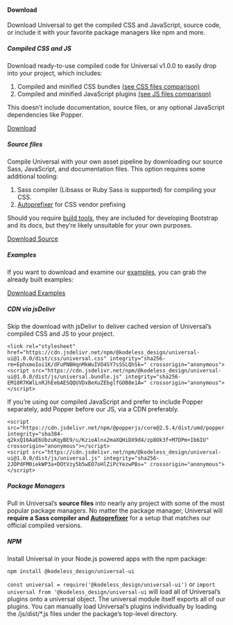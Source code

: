 #### Download

Download Universal to get the compiled CSS and JavaScript, source code, or include it with your favorite package managers like npm and more.

##### Compiled CSS and JS

Download ready-to-use compiled code for Universal v1.0.0 to easily drop into your project, which includes:

1. Compiled and minified CSS bundles [(see CSS files comparison)]()
2. Compiled and minified JavaScript plugins [(see JS files comparison)]()

This doesn’t include documentation, source files, or any optional JavaScript dependencies like Popper.

<a href="#" class="btn btn-primary">Download</a>

##### Source files

Compile Universal with your own asset pipeline by downloading our source Sass, JavaScript, and documentation files. This option requires some additional tooling:

1. Sass compiler (Libsass or Ruby Sass is supported) for compiling your CSS.
2. [Autoprefixer]() for CSS vendor prefixing

Should you require [build tools](), they are included for developing Bootstrap and its docs, but they’re likely unsuitable for your own purposes.

<a href="#" class="btn btn-primary">Download Source</a>

##### Examples

If you want to download and examine our [examples](), you can grab the already built examples:

<a href="#" class="btn btn-primary">Download Examples</a>

##### CDN via jsDelivr

Skip the download with jsDelivr to deliver cached version of Universal’s compiled CSS and JS to your project.
```
<link rel="stylesheet" href="https://cdn.jsdelivr.net/npm/@kodeless_design/universal-ui@1.0.0/dist/css/universal.css" integrity="sha256-rm+EphxmoIoi1K/dFuPNBHqnMkWuIVO4SY7sSSLQhSk=" crossorigin="anonymous">
<script src="https://cdn.jsdelivr.net/npm/@kodeless_design/universal-ui@1.0.0/dist/js/universal.bundle.js" integrity="sha256-EM18R7KWlLnRJhEebAESQQUVDxBeXuZEbglfGOB8e1A=" crossorigin="anonymous"></script>
```

If you’re using our compiled JavaScript and prefer to include Popper separately, add Popper before our JS, via a CDN preferably.
```
<script src="https://cdn.jsdelivr.net/npm/@popperjs/core@2.5.4/dist/umd/popper.min.js" integrity="sha384-q2kxQ16AaE6UbzuKqyBE9/u/KzioAlnx2maXQHiDX9d4/zp8Ok3f+M7DPm+Ib6IU" crossorigin="anonymous"></script>
<script src="https://cdn.jsdelivr.net/npm/@kodeless_design/universal-ui@1.0.0/dist/js/universal.js" integrity="sha256-2JOPdFM0iekWP3a+DOtVzy5b5wEO7oHlZiPcYezwPBs=" crossorigin="anonymous"></script>
```

##### Package Managers

Pull in Universal’s **source files** into nearly any project with some of the most popular package managers. No matter the package manager, Universal will **require a Sass compiler and [Autoprefixer]()** for a setup that matches our official compiled versions.

##### NPM

Install Universal in your Node.js powered apps with the npm package:
```
npm install @kodeless_design/universal-ui
```

`const universal = require('@kodeless_design/universal-ui')` or `import universal from '@kodeless_design/universal-ui` will load all of Universal’s plugins onto a universal object. The universal module itself exports all of our plugins. You can manually load Universal’s plugins individually by loading the /js/dist/*.js files under the package’s top-level directory.